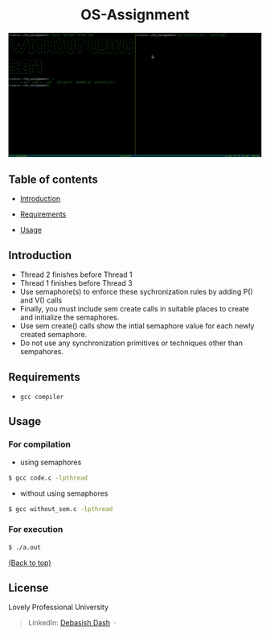 <h1 align="center">OS-Assignment</h1>

<p align="center"><img src="/code.gif?raw=true"/></p>

## Table of contents

- [Introduction](#introduction)

- [Requirements](#requirements)

- [Usage](#usage)
    
## Introduction
 - Thread 2 finishes before Thread 1
 - Thread 1 finishes before Thread 3
 - Use semaphore(s) to enforce these sychronization rules by adding P() and V() calls 
 - Finally, you must include sem create calls in suitable places to create and initialize the semaphores. 
 - Use sem create() calls show the intial semaphore value for each newly created semaphore. 
 - Do not use any synchronization primitives or techniques other than sempahores. 

## Requirements
 - `gcc compiler`
 
## Usage

### For compilation
 - using semaphores
```sh
$ gcc code.c -lpthread
```
 - without using semaphores
```sh
$ gcc without_sem.c -lpthread
```

### For execution
```sh
$ ./a.out
``` 

[(Back to top)](#table-of-contents)
## License
Lovely Professional University
> LinkedIn: [Debasish Dash](https://www.linkedin.com/in/debasishdash01) &nbsp;&middot;&nbsp;
 
